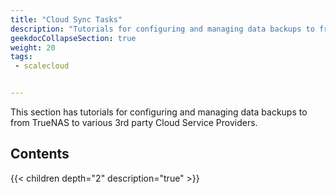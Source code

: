 ```yaml
---
title: "Cloud Sync Tasks"
description: "Tutorials for configuring and managing data backups to from TrueNAS to various 3rd party Cloud Service Providers."
geekdocCollapseSection: true
weight: 20
tags:
 - scalecloud


---
```


This section has tutorials for configuring and managing data backups to from TrueNAS to various 3rd party Cloud Service Providers.

## Contents

{{< children depth="2" description="true" >}}
